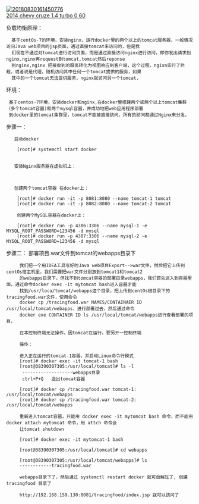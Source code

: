 
<a href="https://ibb.co/VCJPCPg"><img src="https://i.ibb.co/mybMyM9/20180830161450776.png" alt="20180830161450776" border="0"></a><br /><a target='_blank' href='https://statewideinventory.org/chevrolet-0-60-times'>2014 chevy cruze 1.4 turbo 0 60</a><br />

负载均衡原理：

      基于centOs-7的环境，安装nginx，运行docker里的两个以上的tomcat服务器，一般情况访问Java web项目的jsp页面，通过直接tomcat来访问的，但是我
      们现在不通过对tomcat进行访问页面，而是通过直接访问nginx进行访问，即你发出请求到nginx,nginx再request到tomcat,tomcat然后reponse
      到nginx,nginx 把接收到的服务转化为视图响应到客户端，这个过程，ngixn实行了拦截，或者说是代理，随机访问其中任何一个tomcat提供的服务，如果
      其中的一个tomcat无法提供服务，nginx就访问另一个tomcat.


环境：

     基于centos-7环境，安装docker和nginx,在docker里搭建两个或两个以上tomcat集群（多个tomcat容器)和两个mysql容器，并成功地把web应用程序部署
     到docker里的tomcat集群里，tomcat不能被直接訪问，所有的訪问都通过Nginx来分发。

步骤一： 

       启动docker
       
        [root]# systemctl start docker
       
       
       安装Nginx服务器在虚拟机上：
       
       
       
       创建两个tomcat容器 在docker上：
    
        [root]# docker run -it -p 8081:8080 --name tomcat-1 tomcat
        [root]# docker run -it -p 8082:8080 --name tomcat-2 tomcat
        
        创建两个MySQL容器在docker上：
        
        [root]# docker run -p 4306:3306 --name mysql-1 -e MYSQL_ROOT_PASSWORD=123456 -d mysql
        [root]# docker run -p 4307:3306 --name mysql-2 -e MYSQL_ROOT_PASSWORD=123456 -d mysql

步骤二：  部署项目.war文件到tomcat的webapps目录下
        
         我们把一个用IDEA工具写好的Java web项目Export-->war文件，然后把它上传到centOs宿主机里，我们需要把war文件分别放到tomcat1和tomcat2
         的webapps目录下，但找不到tomcat容器的部署目录webapps，我们首先进入到容器里面，通过命令docker exec -it mytomcat bash进入容器才能
         找到/usr/loca/tomcat/webapps这个目录，把上传到centOs根目录下的tracingfood.war文件，使用命令
         docker cp /tracingfood.war NAMES/CONTAINAER ID /usr/local/tomcat/webapps，进行部署过去，然后通过命令
         docker exe CONTAINER ID ls /usr/local/tomcat/webapps进行查看部署的项目。

         在本控制终端无法操作，因tomcat在运行，要另开一控制终端
 
         操作：
 
         进入正在运行的tomcat-1容器，并启动Linux命令行模式
         [root]# docker exec -it tomcat-1 bash
         [root@38390307305:/usr/local/tomcat]# ls -l
          -------------------webapps目录
          ctrl+P+Q   退出tomcat容器
          
         [root]# docker cp /tracingfood.war tomcat-1: /usr/local/tomcat/webapps
         [root]# docker cp /tracingfood.war tomcat-2: /usr/local/tomcat/webapps
         
         重新进入tomcat容器，只能用 docker exec -it mytomcat bash 命令，而不能用 docker attach mytomcat 命令，用 attch 命令会
         让tomcat shutdown
 
         [root]# docker exec -it mytomcat-1 bash
 
         [root@38390307305:/usr/local/tomcat]# cd webapps
 
         [root@38390307305:/usr/local/tomcat/webapps]# ls 
         ------------tracingfood.war
 
         webapps目录下了，然后通过 systemctl restart docker 就可自解压了, 创建tracingfood 目录了
 
         http://192.168.159.130:8081/tracingfood/index.jsp 就可以訪问了

